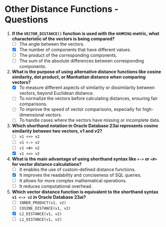 # Other Distance Functions - Questions

1. **If the `VECTOR_DISTANCE()` function is used with the `HAMMING` metric, what characteristic of the vectors is being
   compared?**
    - [ ] The angle between the vectors.
    - [x] The number of components that have different values.
    - [ ] The product of the corresponding components.
    - [ ] The sum of the absolute differences between corresponding components.
2. **What is the purpose of using alternative distance functions like cosine similarity, dot product, or Manhattan
   distance when comparing vectors?**
    - [x] To measure different aspects of similarity or dissimilarity between vectors, beyond Euclidean distance.
    - [ ] To normalize the vectors before calculating distances, ensuring fair comparisons.
    - [ ] To improve the speed of vector comparisons, especially for high-dimensional vectors.
    - [ ] To handle cases where the vectors have missing or incomplete data.
3. **Which shorthand notation in Oracle Database 23ai represents cosine similarity between two vectors, v1 and v2?**
    - [ ] `v1 <+> v2`
    - [ ] `v1 <-> v2`
    - [ ] `v1 <#> v2`
    - [x] `v1 <=> v2`
4. **What is the main advantage of using shorthand syntax like `<->` or `<#>` for vector distance calculations?**
    - [ ] It enables the use of custom-defined distance functions.
    - [x] It improves the readability and conciseness of SQL queries.
    - [ ] It allows for more complex mathematical operations.
    - [ ] It reduces computational overhead.
5. **Which vector distance function is equivalent to the shorthand syntax `v1 <-> v2` in Oracle Database 23ai?**
    - [ ] `INNER_PRODUCT(v1, v2)`
    - [ ] `COSINE_DISTANCE(v1, v2)`
    - [x] `L2_DISTANCE(v1, v2)`
    - [ ] `L1_DISTANCE(v1, v2)`